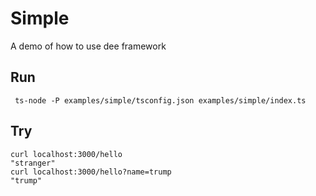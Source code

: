 # Simple

A demo of how to use dee framework

## Run

```
 ts-node -P examples/simple/tsconfig.json examples/simple/index.ts
```

## Try 

```
curl localhost:3000/hello
"stranger"
curl localhost:3000/hello?name=trump
"trump"
```